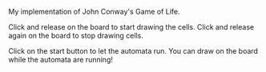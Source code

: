 My implementation of John Conway's Game of Life.

Click and release on the board to start drawing the cells.
Click and release again on the board to stop drawing cells.

Click on the start button to let the automata run.
You can draw on the board while the automata are running!
